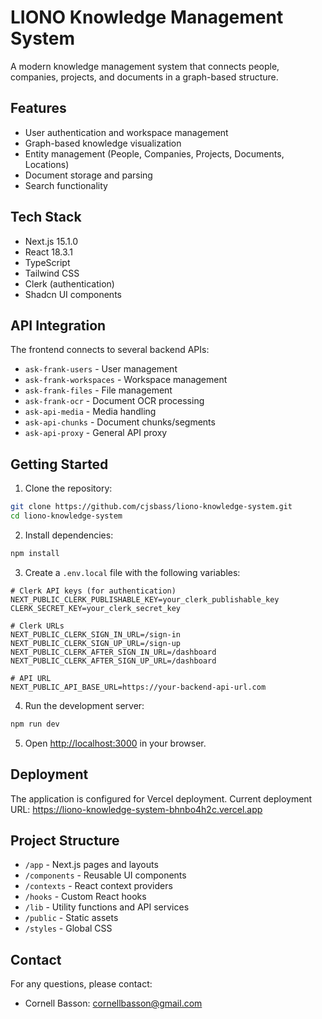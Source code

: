 # LIONO Knowledge Management System

A modern knowledge management system that connects people, companies, projects, and documents in a graph-based structure.

## Features

- User authentication and workspace management
- Graph-based knowledge visualization
- Entity management (People, Companies, Projects, Documents, Locations)
- Document storage and parsing
- Search functionality

## Tech Stack

- Next.js 15.1.0
- React 18.3.1
- TypeScript
- Tailwind CSS
- Clerk (authentication)
- Shadcn UI components

## API Integration

The frontend connects to several backend APIs:

- `ask-frank-users` - User management
- `ask-frank-workspaces` - Workspace management
- `ask-frank-files` - File management
- `ask-frank-ocr` - Document OCR processing
- `ask-api-media` - Media handling
- `ask-api-chunks` - Document chunks/segments
- `ask-api-proxy` - General API proxy

## Getting Started

1. Clone the repository:
```bash
git clone https://github.com/cjsbass/liono-knowledge-system.git
cd liono-knowledge-system
```

2. Install dependencies:
```bash
npm install
```

3. Create a `.env.local` file with the following variables:
```
# Clerk API keys (for authentication)
NEXT_PUBLIC_CLERK_PUBLISHABLE_KEY=your_clerk_publishable_key
CLERK_SECRET_KEY=your_clerk_secret_key

# Clerk URLs
NEXT_PUBLIC_CLERK_SIGN_IN_URL=/sign-in
NEXT_PUBLIC_CLERK_SIGN_UP_URL=/sign-up
NEXT_PUBLIC_CLERK_AFTER_SIGN_IN_URL=/dashboard
NEXT_PUBLIC_CLERK_AFTER_SIGN_UP_URL=/dashboard

# API URL
NEXT_PUBLIC_API_BASE_URL=https://your-backend-api-url.com
```

4. Run the development server:
```bash
npm run dev
```

5. Open [http://localhost:3000](http://localhost:3000) in your browser.

## Deployment

The application is configured for Vercel deployment. Current deployment URL:
https://liono-knowledge-system-bhnbo4h2c.vercel.app

## Project Structure

- `/app` - Next.js pages and layouts
- `/components` - Reusable UI components
- `/contexts` - React context providers
- `/hooks` - Custom React hooks
- `/lib` - Utility functions and API services
- `/public` - Static assets
- `/styles` - Global CSS

## Contact

For any questions, please contact:
- Cornell Basson: cornellbasson@gmail.com 
